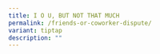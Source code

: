 ```yaml
---
title: I O U, BUT NOT THAT MUCH
permalink: /friends-or-coworker-dispute/
variant: tiptap
description: ""
---
```

